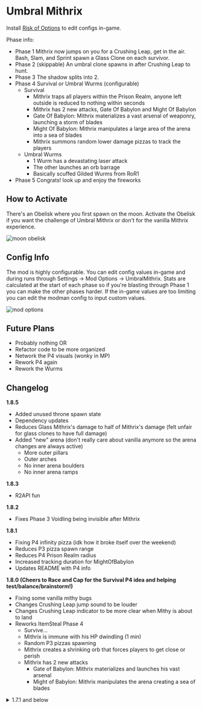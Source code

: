 # Umbral Mithrix

Install [Risk of Options](https://thunderstore.io/package/Rune580/Risk_Of_Options/) to edit configs in-game.

Phase info:

- Phase 1 Mithrix now jumps on you for a Crushing Leap, get in the air. Bash, Slam, and Sprint spawn a Glass Clone on each survivor.
- Phase 2 (skippable) An umbral clone spawns in after Crushing Leap to hunt.
- Phase 3 The shadow splits into 2.
- Phase 4 Survival or Umbral Wurms (configurable)
  - Survival
    - Mithrix traps all players within the Prison Realm, anyone left outside is reduced to nothing within seconds
    - Mithrix has 2 new attacks, Gate Of Babylon and Might Of Babylon
    - Gate Of Babylon: Mithrix materializes a vast arsenal of weaponry, launching a storm of blades
    - Might Of Babylon: Mithrix manipulates a large area of the arena into a sea of blades
    - Mithrix summons random lower damage pizzas to track the players
  - Umbral Wurms
    - 1 Wurm has a devastating laser attack
    - The other launches an orb barrage
    - Basically scuffed Gilded Wurms from RoR1
- Phase 5 Congrats! look up and enjoy the fireworks

## How to Activate

There's an Obelisk where you first spawn on the moon. Activate the Obelisk if you want the challenge of Umbral Mithrix or don't for the vanilla Mithrix experience.

![moon obelisk](https://cdn.discordapp.com/attachments/1011187282788765816/1018116657077571595/unknown.png)

## Config Info

The mod is highly configurable. You can edit config values in-game and during runs through Settings -> Mod Options -> UmbralMithrix. Stats are calculated at the start of each phase so if you're blasting through Phase 1 you can make the other phases harder. If the in-game values are too limiting you can edit the modman config to input custom values.

![mod options](https://i.ibb.co/q9fC9jj/Screenshot-2022-09-12-165657.png)

## Future Plans
- Probably nothing OR
- Refactor code to be more organized
- Network the P4 visuals (wonky in MP)
- Rework P4 again
- Rework the Wurms

## Changelog

**1.8.5**

- Added unused throne spawn state
- Dependency updates
- Reduces Glass Mithrix's damage to half of Mithrix's damage (felt unfair for glass clones to have full damage)
- Added "new" arena (don't really care about vanilla anymore so the arena changes are always active)
  - More outer pillars
  - Outer arches
  - No inner arena boulders
  - No inner arena ramps

**1.8.3**

- R2API fun

**1.8.2**

- Fixes Phase 3 Voidling being invisible after Mithrix

**1.8.1**

- Fixing P4 infinity pizza (idk how it broke itself over the weekend)
- Reduces P3 pizza spawn range
- Reduces P4 Prison Realm radius
- Increased tracking duration for MightOfBabylon
- Updates README with P4 info

**1.8.0 (Cheers to Race and Cap for the Survival P4 idea and helping test/balance/brainstorm!)**

- Fixing some vanilla mithy bugs
- Changes Crushing Leap jump sound to be louder 
- Changes Crushing Leap indicator to be more clear when Mithy is about to land
- Reworks ItemSteal Phase 4
  - Survive...
  - Mithrix is immune with his HP dwindling (1 min)
  - Random P3 pizzas spawning
  - Mithrix creates a shrinking orb that forces players to get close or perish
  - Mithrix has 2 new attacks
    - Gate of Babylon: Mithrix materializes and launches his vast arsenal
    - Might of Babylon: Mithrix manipulates the arena creating a sea of blades

<details>
<summary>1.7.1 and below</summary>
<br>

**1.7.1**

- Fixes Wurm Laser radius

**1.7.0**

- Phase 4 Wurms!
- LaserWurm
  - Fires a devastating laser
  - Launches magma balls
  - Base CD of 24 secs (configurable)
- OrbWurm
  - Fires an orb wave attack (6 orbs) (configurable)
  - Launches lightening balls
  - Base CD of 12 secs (configurable)

**1.6.7**

- bugfix electric bugaloo

**1.6.6**

- bugfix

**1.6.5**

- Adds an alt Phase 4 for funsies
- Removes the old doppelganger phase 4
- The config is on by default, turn it off for the "Vanilla" item stealing Phase 4

**1.6.1**

- Fixes vanilla mithrix not being vanilla after activating umbral on a previous run
- Removed pizza lines from WeaponSlam
- Removed shockwave on SprintBash from clones (P2 Umbra and Phase 3 Umbras)
- Halves WeaponSlam orbs in P2 when clone spawns
- Extends tracking pizza's random range by 25

**1.6.0**

- **DELETE YOUR UMBRALMITHRIX CONFIG**
- Part of the big 2.0 update figured I should release in pieces or it'd take forever
- Several config changes
- Fixes Vanilla Mithrix not having vanilla dash
- Mithrix fires a super shard for every stack of freeze applied
- Glass clones are only in Phases 1 & 2
- A glass clone spawns on each player every 8 seconds mithrix sprints
- Reduces WeaponSlam glass clones from 2 to 1
- Adds 1.5 seconds to Ult duration for slower pizzas
- Adds Umbral Evolution
  - Mithrix seems to be normal but the umbral effect returns while a clone (glass or shadow) is present
  - By Phase 3 he is consumed by his shadow and becomes Umbral Mithrix, The Collective
- Phase 1
  - SprintBash releases a super shard
  - WeaponSlam releases orbs
- Phase 2
  - SprintBash releases a P3 WeaponSlam wave
  - WeaponSlam releases stationary pizza lines forwards
  - Crushing Leap spawns Mithrix's shadow to hunt
  - Pizza is under Mithrix (non-tracking)
- Phase 3
  - Clones spawn farther apart
  - Shared HP bar (BETA) (toggleable - off by default)
    - Whatever damage taken on 1 clone is replicated on the other
  - Pizza
    - Tracking near a random player
    - Each one has -2 lines
- Phase 4
  - Removes extra projectiles
  - Spawns a tracking pizza on FistSlam

**1.5.1**

- repenting for my transgressions
- and reverting 1.5.0

**1.5.0**

- **DELETE YOUR UMBRALMITHRIX CONFIG**
- Glass clones are only in Phases 1 & 2
- Glass clones spawn near each player(s) instead of near mithrix
- A glass clone is triggered every 8 seconds mithrix sprints
- Reduces WeaponSlam glass clones from 2 to 1
- Adds a super shard fire when frozen
- Phase 2 Changes
  - No more Lunar Devastation not even as a config
  - After Crushing Leap a clone spawns and does the Pizza
  - Pizza spawns a half wheel in a range near each player
- Phase 3 Changes
  - Pizza spawns a quarter wheel in a range near each player
- Phase 4 Changes
  - Half Pizza spawns near you on FistSlam
- Config Changes
  - Increases Pizza lines (2)
  - Increases Crushing Leap air time (0.5s)
  - Increases Base HP (100)
  - Increases Level Damage (0.25)
  - Increases Move Speed (1)
  - Increases Turn Speed (190)
  - Increases Acceleration (200)
  - Increases CD
    - WeaponSlam (1s)
    - SprintBash (0.5s)
    - Dash (0.5s)
  - Adds Loop Scaling (First "Loop" is still 0)
  - Adds Player Scaling


**1.4.4**

- Removes clone death animation/noise (sound cue for crushing leap for when things are chaotic)

**1.4.3**

- Fixes Vanilla pizza being 6 slices instead of 8

**1.4.2**

- Fixes bug where chimera insta-die before the fight

**1.4.1**

- Adds config for phase 2 clones after crushing leap (for extra insanity)
- Adds config for phase 2 Lunar Devastation (didn't think ppl liked this attack)

**1.4.0**

- DELETE YOUR UMBRALMITHRIX CONFIG IF UPDATING
- Adds config to toggle umbra effect
- Changes some config values (removes some, edits others)
  - reduces CrushingLeap by 1s
  - increased pizza waves by 1
  - reduces pizza duration to 6 secs
- Reduces Doppel Phase 4 Mithrix HP (No Loop 0, Loop 5x)
- "Reworks" Phase 2
  - Full Pizza (x2 the config)
  - Removed "new" pizza (shockwave)


**1.3.0**
 
- Fixes Blacklist not being applied for "Vanilla" Phase 4
- Adds large Flame Pillar and HammerSlam shockwave to Phase 2
- Halves the Flame Pillar size for Phase 3 
- Removes Phase 3 HammerSlam clones
- Adds config to skip Phase 2 for a more casual fight
- Removes Lunar Chimera from Phases 2 and 3 (in a hacky way)

**1.2.3**

- Fixed "Vanilla" phase 4 having an HP boost
- Doubles config value for phase 4 super shard CD (change to 4 if you're updating)
- Extends clone spawn distance so they can spawn at the edges of the arena
- Extends HammerSlam clone duration to match sprint bash (4s)
- Halves Phase 3 HammerSlam clones to 1
- Halves Phase 2 CrushingLeap clones' duration

**1.2.2**

- Replaces Skyleap with CrushingLeap
- Adds config for CrushingLeap aim duration (configurable mid fight)

**1.2.1**

- Changes README
- Switches Phase 2 Ult wave to the Hammer Slam wave
- Adds SuperShardWeight to config (how many shards are in 1 super shard)
- Adds Phase 2 Ult Super Shard Interval to config (how often it fires)
- Reduces default Super Shard Weight from 12 -> 6 so they're not an insta kill
- Added Github link to page

**1.2.0**

- Makes Phase 4 Vengeance event a config option
- Replaced mountain shrine with obelisk next to where you spawn on the moon
- Removed blink (messes with hammerslam)
- Adds extra clone to HammerSlam
- Adds Super Shards to Phase 2 Ult

**1.1.3**

- Fixes vanilla mithrix not working after hitting the shrine on a previous run (both regular and phase 4)
- Switches Imp Blink with Huntress MiniBlink since u can cheese him by standing at the edge of the map
- Reduces Phase 4 HP buff (3x instead of 5x)
- Updates Vanilla description values in config
- Removes damage config affecting phase 4 mithrix

**1.1.2**

- Fixes umbras getting blacklist items
- Fixes dios making Mithrix invulnerable for 20 secs

**1.1.1**

- Makes README more clear
- Reduces Phase 3 HP percentage
- Makes new item for Umbra-fication so it doesn't conflict with other vengeance mods (Cheers to Moffein)
- Fixes Phase 4 buggin out sometimes
- Fixes UmbralMithrix staying activated after hitting the moon shrine

**1.1.0**

- **DELETE YOUR UMBRALMITHRIX CONFIG**
- Fixes README
- Adds Mountain Shrine on the moon to activate Umbral Mithrix (Cheers to Race and Cap)
- Replaces Mithrix's dash with an extended imp dash (can also dash in mid air now)
- Removes Projectiles from Bash, Slam (Keeps orbs), Dash
- Adds deteriorating glass clone to attacks, Slam and Bash (last 4 seconds)
- Glass Clones release a super shard when they Bash
- Fixes Phase 2 HP being too low
- Adds 2 glass clones on Phase 2 skyleap
- Blacklists some items from Phase 4 doppels (Spare Drone Parts, Empathy Cores, N'kuhana's Opinion, Razorwire, Tesla Coil)
- Removes faster escape flame lines for less lag (in case using voidling escape or something)

**1.0.1**

- 1 Glass Mithrix's for Phase 2 (66% HP Each Mithrix) (if > 2 players 1 more spawns and each has 100% HP)
- Changes extra Mithrix Phase 3 HP (66% HP Each) (if > 2 players 100% Each)
- Reduces Phase 4 invulnerability time to 20 sec base
- Reduces Phase 4 steal time to 0.75 sec

**1.0.0**

- Reduces some config stats to account for the clones
- Makes Mithrix an Umbra
- Adds deteriorating clone on skyleap for phase 1 and 3 (if > 2 players)
- Adds 2 Glass Mithrix's for Phase 2 (33% HP Each Mithrix) (if > 2 players 2 more spawn for a total of 5)
- Adds 1 Mithrix (2 total) for Phase 3 (66% HP Each)
- Changes dash and bash sound
- Reworks Phase 4
  - Mithrix's Shadow is invulnerable and immobile for 30 secs (less time based on your loops)
  - The Shadow has 5x HP (10x if looping)
  - Umbras of all players spawn at the center of the arena
  - The Shadow will start stealing 1 stack of items every 1 seconds after it's shield falls (15 sec max - decreased based on loops)
</details>
